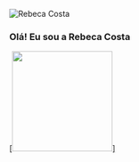 ![Rebeca Costa](https://github.com/Rebeca-Costa/Rebeca-Costa/assets/91966590/4179f971-5e70-4a92-bed1-189316a1c7b5)

### Olá! Eu sou a Rebeca Costa

<div>
  <a href="https://github.com/Rebeca-Costa">
  [<img height="180em" src="https://github-readme-status.vercel.app/api/top-langs/?username=Rebeca-Costa&layout=compact&langs_count=16&theme=dracula"/>]
</div>
